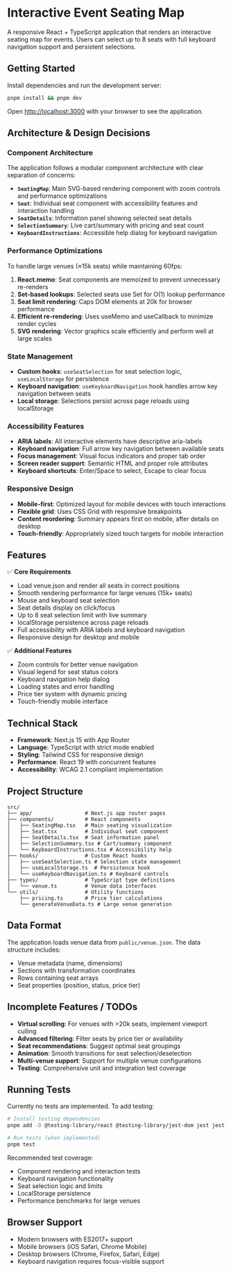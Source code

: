 # Interactive Event Seating Map

A responsive React + TypeScript application that renders an interactive seating map for events. Users can select up to 8 seats with full keyboard navigation support and persistent selections.

## Getting Started

Install dependencies and run the development server:

```bash
pnpm install && pnpm dev
```

Open [http://localhost:3000](http://localhost:3000) with your browser to see the application.

## Architecture & Design Decisions

### Component Architecture
The application follows a modular component architecture with clear separation of concerns:

- **`SeatingMap`**: Main SVG-based rendering component with zoom controls and performance optimizations
- **`Seat`**: Individual seat component with accessibility features and interaction handling
- **`SeatDetails`**: Information panel showing selected seat details
- **`SelectionSummary`**: Live cart/summary with pricing and seat count
- **`KeyboardInstructions`**: Accessible help dialog for keyboard navigation

### Performance Optimizations
To handle large venues (≈15k seats) while maintaining 60fps:

1. **React.memo**: Seat components are memoized to prevent unnecessary re-renders
2. **Set-based lookups**: Selected seats use Set for O(1) lookup performance
3. **Seat limit rendering**: Caps DOM elements at 20k for browser performance
4. **Efficient re-rendering**: Uses useMemo and useCallback to minimize render cycles
5. **SVG rendering**: Vector graphics scale efficiently and perform well at large scales

### State Management
- **Custom hooks**: `useSeatSelection` for seat selection logic, `useLocalStorage` for persistence
- **Keyboard navigation**: `useKeyboardNavigation` hook handles arrow key navigation between seats
- **Local storage**: Selections persist across page reloads using localStorage

### Accessibility Features
- **ARIA labels**: All interactive elements have descriptive aria-labels
- **Keyboard navigation**: Full arrow key navigation between available seats
- **Focus management**: Visual focus indicators and proper tab order
- **Screen reader support**: Semantic HTML and proper role attributes
- **Keyboard shortcuts**: Enter/Space to select, Escape to clear focus

### Responsive Design
- **Mobile-first**: Optimized layout for mobile devices with touch interactions
- **Flexible grid**: Uses CSS Grid with responsive breakpoints
- **Content reordering**: Summary appears first on mobile, after details on desktop
- **Touch-friendly**: Appropriately sized touch targets for mobile interaction

## Features

✅ **Core Requirements**
- Load venue.json and render all seats in correct positions
- Smooth rendering performance for large venues (15k+ seats)
- Mouse and keyboard seat selection
- Seat details display on click/focus
- Up to 8 seat selection limit with live summary
- localStorage persistence across page reloads
- Full accessibility with ARIA labels and keyboard navigation
- Responsive design for desktop and mobile

✅ **Additional Features**
- Zoom controls for better venue navigation
- Visual legend for seat status colors
- Keyboard navigation help dialog
- Loading states and error handling
- Price tier system with dynamic pricing
- Touch-friendly mobile interface

## Technical Stack

- **Framework**: Next.js 15 with App Router
- **Language**: TypeScript with strict mode enabled
- **Styling**: Tailwind CSS for responsive design
- **Performance**: React 19 with concurrent features
- **Accessibility**: WCAG 2.1 compliant implementation

## Project Structure

```
src/
├── app/                 # Next.js app router pages
├── components/          # React components
│   ├── SeatingMap.tsx   # Main seating visualization
│   ├── Seat.tsx         # Individual seat component
│   ├── SeatDetails.tsx  # Seat information panel
│   ├── SelectionSummary.tsx # Cart/summary component
│   └── KeyboardInstructions.tsx # Accessibility help
├── hooks/               # Custom React hooks
│   ├── useSeatSelection.ts # Selection state management
│   ├── useLocalStorage.ts  # Persistence hook
│   └── useKeyboardNavigation.ts # Keyboard controls
├── types/               # TypeScript type definitions
│   └── venue.ts         # Venue data interfaces
└── utils/               # Utility functions
    ├── pricing.ts       # Price tier calculations
    └── generateVenueData.ts # Large venue generation
```

## Data Format

The application loads venue data from `public/venue.json`. The data structure includes:
- Venue metadata (name, dimensions)
- Sections with transformation coordinates
- Rows containing seat arrays
- Seat properties (position, status, price tier)

## Incomplete Features / TODOs

- **Virtual scrolling**: For venues with >20k seats, implement viewport culling
- **Advanced filtering**: Filter seats by price tier or availability
- **Seat recommendations**: Suggest optimal seat groupings
- **Animation**: Smooth transitions for seat selection/deselection
- **Multi-venue support**: Support for multiple venue configurations
- **Testing**: Comprehensive unit and integration test coverage

## Running Tests

Currently no tests are implemented. To add testing:

```bash
# Install testing dependencies
pnpm add -D @testing-library/react @testing-library/jest-dom jest jest-environment-jsdom

# Run tests (when implemented)
pnpm test
```

Recommended test coverage:
- Component rendering and interaction tests
- Keyboard navigation functionality
- Seat selection logic and limits
- LocalStorage persistence
- Performance benchmarks for large venues

## Browser Support

- Modern browsers with ES2017+ support
- Mobile browsers (iOS Safari, Chrome Mobile)
- Desktop browsers (Chrome, Firefox, Safari, Edge)
- Keyboard navigation requires focus-visible support
